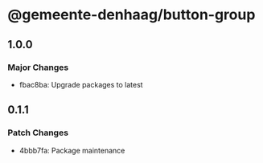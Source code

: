 # @gemeente-denhaag/button-group

## 1.0.0

### Major Changes

- fbac8ba: Upgrade packages to latest

## 0.1.1

### Patch Changes

- 4bbb7fa: Package maintenance
